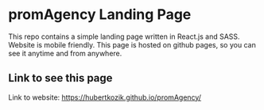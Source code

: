 # promAgency Landing Page

This repo contains a simple landing page written in React.js and SASS. Website is mobile friendly. This page is hosted on github pages, so you can see it anytime and from anywhere.

## Link to see this page

Link to website: https://hubertkozik.github.io/promAgency/
